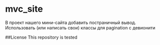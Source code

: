 # mvc_site
В проект нашего мини-сайта добавить постраничный вывод. Использовать (или написать свои) классы для pagination с девионити

##License
This repository is tested
